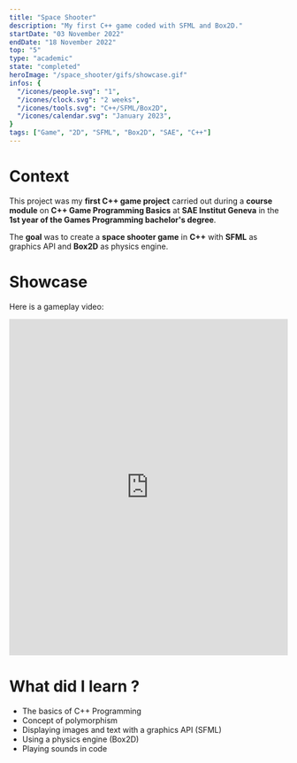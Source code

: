 ```yaml
---
title: "Space Shooter"
description: "My first C++ game coded with SFML and Box2D."
startDate: "03 November 2022"
endDate: "18 November 2022"
top: "5"
type: "academic"
state: "completed"
heroImage: "/space_shooter/gifs/showcase.gif"
infos: {
  "/icones/people.svg": "1",
  "/icones/clock.svg": "2 weeks",
  "/icones/tools.svg": "C++/SFML/Box2D",
  "/icones/calendar.svg": "January 2023",
}
tags: ["Game", "2D", "SFML", "Box2D", "SAE", "C++"]
---
```


# <div class="text-center mt-16">Context</div>

<div class="max-w-4xl mx-auto text-justify">

This project was my **first C++ game project** carried out during a **course module** on **C++ Game Programming Basics** at **SAE Institut Geneva** in the **1st year of the Games Programming bachelor's degree**.

The **goal** was to create a **space shooter game** in **C++** with **SFML** as graphics API and **Box2D** as physics engine.

</div>

# <div class="text-center mt-16">Showcase</div>

<div class="max-w-4xl mx-auto text-center">

Here is a gameplay video:

</div>

<iframe width="100%" height="608" src="https://www.youtube.com/embed/cUDuVuuGcgM?si=EaIgB-Wb62VI0c6b" title="YouTube video player" frameborder="0" allow="accelerometer; autoplay; clipboard-write; encrypted-media; gyroscope; picture-in-picture; web-share" referrerpolicy="strict-origin-when-cross-origin" allowfullscreen></iframe>

# <div class="text-center mt-16">What did I learn ?</div>

<div class="max-w-4xl mx-auto text-justify">

- The basics of C++ Programming
- Concept of polymorphism
- Displaying images and text with a graphics API (SFML)
- Using a physics engine (Box2D)
- Playing sounds in code